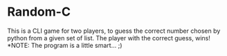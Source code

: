 # Random-C
This is a CLI game for two players, to guess the correct number chosen by python from a given set of list.
The player with the correct guess, wins!
*NOTE: The program is a little smart... ;)
